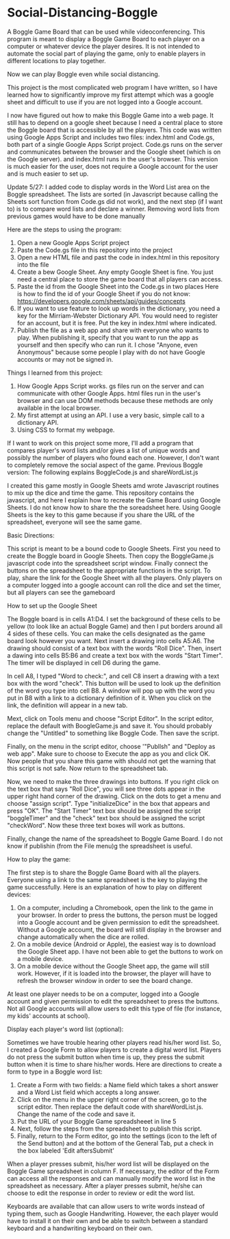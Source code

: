 # Social-Distancing-Boggle
A Boggle Game Board that can be used while videoconferencing.  This program is meant to display a Boggle Game Board to each player on a computer or whatever device the player desires.  It is not intended to automate the social part of playing the game, only to enable players in different locations to play together.

Now we can play Boggle even while social distancing.

This project is the most complicated web program I have written, so I have learned how to significantly improve my first attempt which was a google sheet and difficult to use if you are not logged into a Google account.

I now have figured out how to make this Boggle Game into a web page.  It still has to depend on a google sheet because I need a central place to store the Boggle board that is accessible by all the players.  This code was written using Google Apps Script and includes two files: index.html and Code.gs, both part of a single Google Apps Script project.  Code.gs runs on the server and communicates between the browser and the Google sheet (which is on the Google server). and index.html runs in the user's browser.  This version is much easier for the user, does not require a Google account for the user and is much easier to set up.

Update 5/27:  I added code to display words in the Word List area on the Boggle spreadsheet. The lists are sorted (in Javascript because calling the Sheets sort function from Code.gs did not work), and the next step (if I want to) is to compare word lists and declare a winner.  Removing word lists from previous games would have to be done manually

Here are the steps to using the program:
1.  Open a new Google Apps Script project
2.  Paste the Code.gs file in this repository into the project
3.  Open a new HTML file and past the code in index.html in this repository into the file
3.  Create a bew Google Sheet.  Any empty Google Sheet is fine.  You just need a central place to store the game board that all players can access.
4.  Paste the id from the Google Sheet into the Code.gs in two places
Here is how to find the id of your Google Sheet if you do not know:
https://developers.google.com/sheets/api/guides/concepts
5.  If you want to use feature to look up words in the dictionary, you need a key for the Mirriam-Webster Dictionary API.
You would need to register for an account, but it is free.  Put the key in index.html where indicated.
6.  Publish the file as a web app and share with everyone who wants to play.  When publishing it, specify that you want to run the
app as yourself and then specify who can run it.  I chose "Anyone, even Anonymous" because some people I play with do not have Google accounts or may not be signed in.

Things I learned from this project:
1.  How Google Apps Script works.  gs files run on the server and can communicate with other Google Apps. html files run in the user's browser and can use DOM methods because these methods are only available in the local browser.
2.  My first attempt at using an API.  I use a very basic, simple call to a dictionary API.
3.  Using CSS to format my webpage.

If I want to work on this project some more, I'll add a program that compares player's word lists and/or gives a list of unique words and possibly the number of players who found each one.  However, I don't want to completely remove the social aspect of the game.
Previous Boggle version:
The following explains BoggleCode.js and shareWordList.js

I created this game mostly in Google Sheets amd wrote Javascript routines to mix up the dice and time the game.  This repository contains the javascript, and here I explain how to recreate the Game Board using Google Sheets.  I do not know how to share the the soreadsheet here.  Using Google Sheets is the key to this game because if you share the URL of the spreadsheet, everyone will see the same game.

Basic Directions:

This script is meant to be a bound code to Google Sheets. First you need to create the Boggle board in Google Sheets.  Then copy the
BoggleGame.js javascript code into the spreadsheet script window.  Finally connect the buttons on the spreadsheet to the appropriate
functions in the script.  To play, share the link for the Google Sheet with all the players.  Only players on a computer logged into a 
google account can roll the dice and set the timer, but all players can see the gameboard

How to set up the Google Sheet

The Boggle board is in cells A1:D4.  I set the background of these cells to be yellow (to look like an actual Boggle Game) and then
I put borders around all 4 sides of these cells.  You can make the cells designated as the game board look however you want.
Next insert a drawing into cells A5:A6.  The drawing should consist of a text box with the words "Roll Dice". 
Then, insert a dawing into cells B5:B6 and create a text box with the words "Start Timer".  The timer will be displayed in cell D6
during the game.

In cell A8, I typed "Word to check:", and cell C8 insert a drawing with a text box with the word "check".  This button will be used to
look up the definition of the word you type into cell B8.  A window will pop up with the word you put in B8 with a link to a dictionary
definition of it.  When you click on the link, the definition will appear in a new tab.

Mext, click on Tools menu and choose "Script Editor".  In the script editor, replace the default with BoogleGame.js and save it.  You
should probably change the "Untitled" to something like Boggle Code. Then save the script. 

Finally, on the menu in the script editor, choose '"Publlsh" and "Deploy as web app".  Make sure to choose to Execute the app as you
and click OK.  Now  people that you share this game with should not get the warning that this script is not safe. Now return to the 
spreadsheet tab.

Now, we need to make the three drawings into buttons.  If you right click on the text box that says "Roll Dice", you will see three
dots appear in the upper right hand corner of the drawing.  Click on the dots to get a menu and choose "assign script". Type
 "initializeDice" in the box that appears and press "OK".  The "Start Timer" text box should be assigned the script "boggleTimer"
 and the "check" text box should be assigned the script "checkWord".  Now these three text boxes will work as buttons. 

Finally, change the name of the spreadsheet to Boggle Game Board.  I do not know if publishin (from the File menu)g the spreadsheet is useful.

How to play the game:

The first step is to share the Boggle Game Board with all the players.  Everyone using a link to the same spreadsheet is the key to playing the game successfully.  Here is an explanation of how to play on different devices:
1.  On a computer, including a Chromebook, open the link to the game in your browser.  In order to press the buttons, the person must be logged into a Google account and be given permission to edit the spreadsheet.  Without a Google accoumt, the board will still display in the browser and change automatically when the dice are rolled.
2.  On a mobile device (Android or Apple), the easiest way is to download the Google Sheet app.  I have not been able to get the buttons to work on a mobile device. 
3.  On a mobile device without the Google Sheet app, the game will still work.  However, if it is loaded into the browser, the player will have to refresh the browser window in order to see the board change.

At least one player needs to be on a computer, logged into a Google account and given permission to edit the spreadsheet to press the buttons.  Not all Google accounts will allow users to edit this type of file (for instance, my kids' accounts at school).  

Display each player's word list (optional):

Sometimes we have trouble hearing other players read his/her word list.  So, I created a Google Form to allow players to create a 
digital word list.  Players do not press the submit button when time is up, they press the submit button when it is time to share
his/her words.  Here are directions to create a form to type in a Boggle word list:
1.  Create a Form with two fields: a Name field which takes a short answer and a Word List field which accepts a long answer.
2.  Click on the menu in the upper right corner of the screen, go to the script editor.  Then replace the default code with 
shareWordList.js.  Change the name of the code and save it. 
4.  Put the URL of your Boggle Game spreadsheeet in line 5
5.  Next, follow the steps from the spreadsheet to publish this script.
6.  Finally, return to the Form editor, go into the settings (icon to the left of the Send button) and at the bottom of the General
Tab, put a check in the box labeled 'Edit aftersSubmit'

When a player presses submit, his/her word list will be displayed on the Boggle Game spreadsheet in column F.  If necessary, the editor of the Form can access all the responses and can manually modify the word list in the spreadsheet as necessary.  After a player presses submit, he/she can choose to edit the response in order to review or edit the word list.

Keyboards are available that can allow users to write words instead of typing them, such as Google Handwriting.  However, the each 
player would have to install it on their own and be able to switch between a standard keyboard and a handwriting keyboard on their own.
